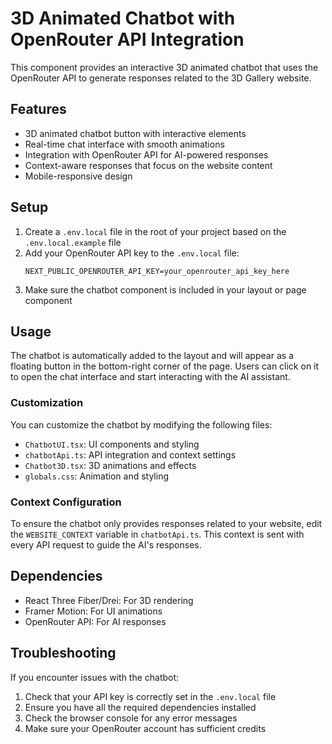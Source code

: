 # 3D Animated Chatbot with OpenRouter API Integration

This component provides an interactive 3D animated chatbot that uses the OpenRouter API to generate responses related to the 3D Gallery website.

## Features

- 3D animated chatbot button with interactive elements
- Real-time chat interface with smooth animations
- Integration with OpenRouter API for AI-powered responses
- Context-aware responses that focus on the website content
- Mobile-responsive design

## Setup

1. Create a `.env.local` file in the root of your project based on the `.env.local.example` file
2. Add your OpenRouter API key to the `.env.local` file:
   ```
   NEXT_PUBLIC_OPENROUTER_API_KEY=your_openrouter_api_key_here
   ```
3. Make sure the chatbot component is included in your layout or page component

## Usage

The chatbot is automatically added to the layout and will appear as a floating button in the bottom-right corner of the page. Users can click on it to open the chat interface and start interacting with the AI assistant.

### Customization

You can customize the chatbot by modifying the following files:

- `ChatbotUI.tsx`: UI components and styling
- `chatbotApi.ts`: API integration and context settings
- `Chatbot3D.tsx`: 3D animations and effects
- `globals.css`: Animation and styling

### Context Configuration

To ensure the chatbot only provides responses related to your website, edit the `WEBSITE_CONTEXT` variable in `chatbotApi.ts`. This context is sent with every API request to guide the AI's responses.

## Dependencies

- React Three Fiber/Drei: For 3D rendering
- Framer Motion: For UI animations
- OpenRouter API: For AI responses

## Troubleshooting

If you encounter issues with the chatbot:

1. Check that your API key is correctly set in the `.env.local` file
2. Ensure you have all the required dependencies installed
3. Check the browser console for any error messages
4. Make sure your OpenRouter account has sufficient credits

